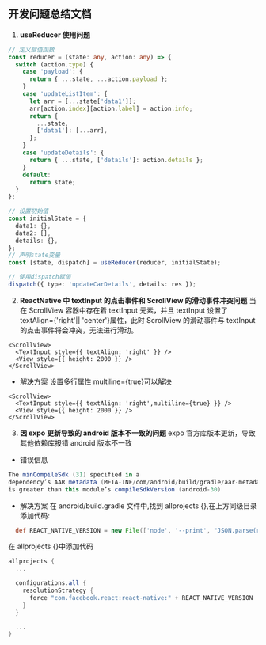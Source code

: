 ## 开发问题总结文档

1. **useReducer 使用问题**

```typescript
// 定义赋值函数
const reducer = (state: any, action: any) => {
  switch (action.type) {
    case 'payload': {
      return { ...state, ...action.payload };
    }
    case 'updateListItem': {
      let arr = [...state['data1']];
      arr[action.index][action.label] = action.info;
      return {
        ...state,
        ['data1']: [...arr],
      };
    }
    case 'updateDetails': {
      return { ...state, ['details']: action.details };
    }
    default:
      return state;
  }
};
```

```typescript
// 设置初始值
const initialState = {
  data1: {},
  data2: [],
  details: {},
};
// 声明state变量
const [state, dispatch] = useReducer(reducer, initialState);

// 使用dispatch赋值
dispatch({ type: 'updateCarDetails', details: res });
```

2. **ReactNative 中 textInput 的点击事件和 ScrollView 的滑动事件冲突问题**
   当在 ScrollView 容器中存在着 textInput 元素，并且 textInput 设置了 textAlign={'right'|| 'center'}属性，此时 ScrollView 的滑动事件与 textInput 的点击事件将会冲突，无法进行滑动。

```tsx
<ScrollView>
  <TextInput style={{ textAlign: 'right' }} />
  <View style={{ height: 2000 }} />
</ScrollView>
```

- 解决方案
  设置多行属性 multiline={true}可以解决

```tsx
<ScrollView>
  <TextInput style={{ textAlign: 'right',multiline={true} }} />
  <View style={{ height: 2000 }} />
</ScrollView>
```

3. **因 expo 更新导致的 android 版本不一致的问题**
   expo 官方库版本更新，导致其他依赖库报错 android 版本不一致

- 错误信息

```gradle
The minCompileSdk (31) specified in a
dependency’s AAR metadata (META-INF/com/android/build/gradle/aar-metadata.properties)
is greater than this module’s compileSdkVersion (android-30)
```

- 解决方案
在 android/build.gradle 文件中,找到 allprojects {},在上方同级目录添加代码:

```gradle
  def REACT_NATIVE_VERSION = new File(['node', '--print', "JSON.parse(require('fs').readFileSync(require.resolve('react-native/package.json'), 'utf-8')).version"].execute(null, rootDir).text.trim())
```

在 allprojects {}中添加代码

```gradle
allprojects {
  ...

  configurations.all {
    resolutionStrategy {
      force "com.facebook.react:react-native:" + REACT_NATIVE_VERSION
    }
  }

  ...
}
```
